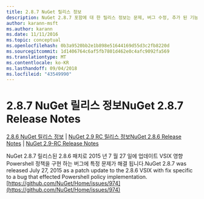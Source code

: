 ```yaml
---
title: 2.8.7 NuGet 릴리스 정보
description: NuGet 2.8.7 포함에 대 한 릴리스 정보는 문제, 버그 수정, 추가 된 기능 및 Dcr 알려져 있습니다.
author: karann-msft
ms.author: karann
ms.date: 11/11/2016
ms.topic: conceptual
ms.openlocfilehash: 0b3a9520bb2e1b898e51644169d55d3c2fb8220d
ms.sourcegitcommit: 1d1406764c6af5fb7801d462e0c4afc9092fa569
ms.translationtype: MT
ms.contentlocale: ko-KR
ms.lasthandoff: 09/04/2018
ms.locfileid: "43549990"
---
```

# <a name="nuget-287-release-notes"></a><span data-ttu-id="d8834-103">2.8.7 NuGet 릴리스 정보</span><span class="sxs-lookup"><span data-stu-id="d8834-103">NuGet 2.8.7 Release Notes</span></span>

<span data-ttu-id="d8834-104">[2.8.6 NuGet 릴리스 정보](../release-notes/nuget-2.8.6.md) | [NuGet 2.9 RC 릴리스 정보](../release-notes/nuget-2.9-RC.md)</span><span class="sxs-lookup"><span data-stu-id="d8834-104">[NuGet 2.8.6 Release Notes](../release-notes/nuget-2.8.6.md) | [NuGet 2.9-RC Release Notes](../release-notes/nuget-2.9-RC.md)</span></span>

<span data-ttu-id="d8834-105">NuGet 2.8.7 릴리스된 2.8.6 패치로 2015 년 7 월 27 일에 업데이트 VSIX 영향 Powershell 정책을 구현 하는 버그에 특정 문제가 해결 됩니다.</span><span class="sxs-lookup"><span data-stu-id="d8834-105">NuGet 2.8.7 was released July 27, 2015 as a patch update to the 2.8.6 VSIX with fix specific to a bug that effected Powershell policy implementation.</span></span>
[https://github.com/NuGet/Home/issues/974](https://github.com/NuGet/Home/issues/974)
